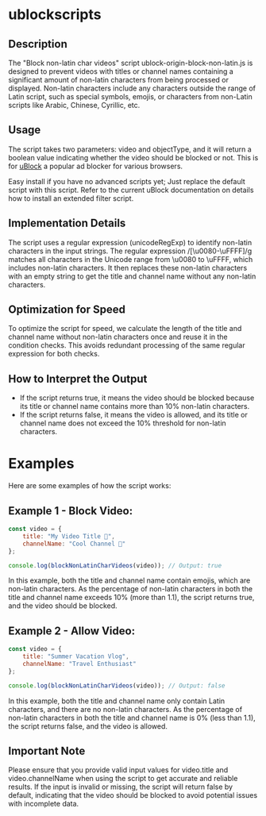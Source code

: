 # ublockscripts

## Description
The "Block non-latin char videos" script ublock-origin-block-non-latin.js is designed to prevent videos with titles or channel names containing a significant amount of non-latin characters from being processed or displayed. Non-latin characters include any characters outside the range of Latin script, such as special symbols, emojis, or characters from non-Latin scripts like Arabic, Chinese, Cyrillic, etc.

## Usage
The script takes two parameters: video and objectType, and it will return a boolean value indicating whether the video should be blocked or not.
This is for [uBlock](https://github.com/gorhill/uBlock) a popular ad blocker for various browsers.

Easy install if you have no advanced scripts yet; Just replace the default script with this script.
Refer to the current uBlock documentation on details how to install an extended filter script.


## Implementation Details

The script uses a regular expression (unicodeRegExp) to identify non-latin characters in the input strings. The regular expression /[\u0080-\uFFFF]/g matches all characters in the Unicode range from \u0080 to \uFFFF, which includes non-latin characters. It then replaces these non-latin characters with an empty string to get the title and channel name without any non-latin characters.

## Optimization for Speed

To optimize the script for speed, we calculate the length of the title and channel name without non-latin characters once and reuse it in the condition checks. This avoids redundant processing of the same regular expression for both checks.

## How to Interpret the Output

  - If the script returns true, it means the video should be blocked because its title or channel name contains more than 10% non-latin characters.
  - If the script returns false, it means the video is allowed, and its title or channel name does not exceed the 10% threshold for non-latin characters.

# Examples

Here are some examples of how the script works:

## Example 1 - Block Video:

```javascript
const video = {
    title: "My Video Title 🎥",
    channelName: "Cool Channel 🌟"
};

console.log(blockNonLatinCharVideos(video)); // Output: true
```

In this example, both the title and channel name contain emojis, which are non-latin characters. As the percentage of non-latin characters in both the title and channel name exceeds 10% (more than 1.1), the script returns true, and the video should be blocked.

## Example 2 - Allow Video:

```javascript
const video = {
    title: "Summer Vacation Vlog",
    channelName: "Travel Enthusiast"
};

console.log(blockNonLatinCharVideos(video)); // Output: false
```

In this example, both the title and channel name only contain Latin characters, and there are no non-latin characters. As the percentage of non-latin characters in both the title and channel name is 0% (less than 1.1), the script returns false, and the video is allowed.

## Important Note

Please ensure that you provide valid input values for video.title and video.channelName when using the script to get accurate and reliable results. If the input is invalid or missing, the script will return false by default, indicating that the video should be blocked to avoid potential issues with incomplete data.
